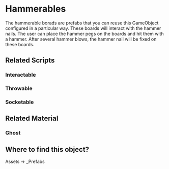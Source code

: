 # Hammerables

The hammerable borads are prefabs that you can reuse this GameObject configured in a particular way. These boards will interact with the hammer nails. The user can place the hammer pegs on the boards and hit them with a hammer. After several hammer blows, the hammer nail will be fixed on these boards.

## Related Scripts
### Interactable
### Throwable
### Socketable

## Related Material
### Ghost

## Where to find this object?
Assets -> _Prefabs